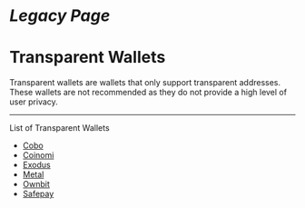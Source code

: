 # *Legacy Page*

# Transparent Wallets

Transparent wallets are wallets that only support transparent addresses. These wallets are not recommended as they do not provide a high level of user privacy.

---

List of Transparent Wallets

- [Cobo](https://cobo.com/)
- [Coinomi](https://www.coinomi.com/en/)
- [Exodus](https://www.exodus.com/)
- [Metal](https://metalpay.com/)
- [Ownbit](https://ownbit.io/en/)
- [Safepay](https://safepay.safecoin.org/)
